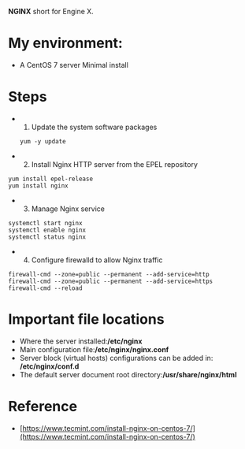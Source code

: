 **NGINX** short for Engine X.

# My environment:
+ A CentOS 7 server Minimal install

# Steps
+ 1. Update the system software packages

  ```shell
  yum -y update
  ```
+ 2. Install Nginx HTTP server from the EPEL repository

```shell
yum install epel-release
yum install nginx
```
+ 3. Manage Nginx service

```shell
systemctl start nginx
systemctl enable nginx
systemctl status nginx
```

+ 4. Configure firewalld to allow Nginx traffic

```shell
firewall-cmd --zone=public --permanent --add-service=http
firewall-cmd --zone=public --permanent --add-service=https
firewall-cmd --reload
```

# Important file locations
+ Where the server installed:**/etc/nginx**
+ Main configuration file:**/etc/nginx/nginx.conf**
+ Server block (virtual hosts) configurations can be added in: **/etc/nginx/conf.d**
+ The default server document root directory:**/usr/share/nginx/html**

# Reference
+ [https://www.tecmint.com/install-nginx-on-centos-7/](https://www.tecmint.com/install-nginx-on-centos-7/)
